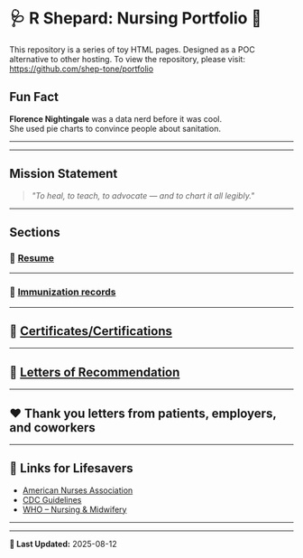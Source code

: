 # 🩺 **R Shepard: Nursing Portfolio** 💉
This repository is a series of toy HTML pages. Designed as a POC alternative to other hosting. 
To view the repository, please visit: https://github.com/shep-tone/portfolio

## Fun Fact  
**Florence Nightingale** was a data nerd before it was cool.  
She used pie charts to convince people about sanitation.

---

---

##  Mission Statement
> *"To heal, to teach, to advocate — and to chart it all legibly."*

---

##  **Sections**

### 💊 [Resume](https://shep-tone.github.io/portfolio/resume.html)



---

### 💉 [Immunization records](https://shep-tone.github.io/portfolio/vaccinations.html)





---

## 🥇 [Certificates/Certifications](https://shep-tone.github.io/portfolio/certs.html)




---

## 👀 [Letters of Recommendation](https://shep-tone.github.io/portfolio/letters_of_recommendation.html)




---

## ❤️ Thank you letters from patients, employers, and coworkers 




---

## 🔗 **Links for Lifesavers**
- [American Nurses Association](https://www.nursingworld.org/)
- [CDC Guidelines](https://www.cdc.gov/)
- [WHO – Nursing & Midwifery](https://www.who.int/health-topics/nursing)

---


---

**📅 Last Updated:** 2025-08-12
